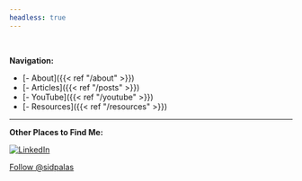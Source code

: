 ```yaml
---
headless: true
---
```


&nbsp;

**Navigation:**
- [- About]({{< ref "/about" >}})
- [- Articles]({{< ref "/posts" >}})
- [- YouTube]({{< ref "/youtube" >}})
- [- Resources]({{< ref "/resources" >}})

--- 

**Other Places to Find Me:**

<a target="_blank" href="https://www.linkedin.com/in/sid-palas"><img src="https://static-exp1.licdn.com/scds/common/u/images/logos/linkedin/logo_linkedin_93x21_v2.png" alt="LinkedIn"></a>

<a href="https://twitter.com/sidpalas?ref_src=twsrc%5Etfw" class="twitter-follow-button" data-show-count="false">Follow @sidpalas</a><script async src="https://platform.twitter.com/widgets.js" charset="utf-8"></script>



